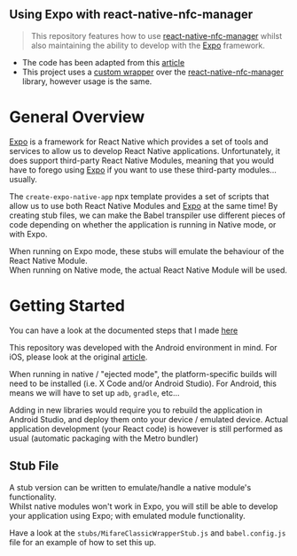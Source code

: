 Using Expo with react-native-nfc-manager
---

[react-native-nfc-manager]: https://github.com/whitedogg13/react-native-nfc-manager
[Expo]: https://expo.io/

> This repository features how to use [react-native-nfc-manager] whilst also maintaining the ability to develop with the [Expo] framework.

* The code has been adapted from this [article](https://codersera.com/blog/running-expo-react-native-together/)
* This project uses a [custom wrapper](https://github.com/featherbear/react-native-mifare-classic-wrapper) over the [react-native-nfc-manager] library, however usage is the same.

# General Overview

[Expo] is a framework for React Native which provides a set of tools and services to allow us to develop React Native applications. Unfortunately, it does support third-party React Native Modules, meaning that you would have to forego using [Expo] if you want to use these third-party modules... usually.

The `create-expo-native-app` npx template provides a set of scripts that allow us to use both React Native Modules and [Expo] at the same time! By creating stub files, we can make the Babel transpiler use different pieces of code depending on whether the application is running in Native mode, or with Expo.  

When running on Expo mode, these stubs will emulate the behaviour of the React Native Module.  
When running on Native mode, the actual React Native Module will be used.  

# Getting Started

You can have a look at the documented steps that I made [here](./INITIAL.md)

This repository was developed with the Android environment in mind. For iOS, please look at the original [article](https://codersera.com/blog/running-expo-react-native-together/).

When running in native / "ejected mode", the platform-specific builds will need to be installed (i.e. X Code and/or Android Studio). For Android, this means we will have to set up `adb`, `gradle`, etc...

Adding in new libraries would require you to rebuild the application in Android Studio, and deploy them onto your device / emulated device. Actual application development (your React code) is however is still performed as usual (automatic packaging with the Metro bundler)

## Stub File

A stub version can be written to emulate/handle a native module's functionality.  
Whilst native modules won't work in Expo, you will still be able to develop your application using Expo; with emulated module functionality.

Have a look at the `stubs/MifareClassicWrapperStub.js` and `babel.config.js` file for an example of how to set this up.
